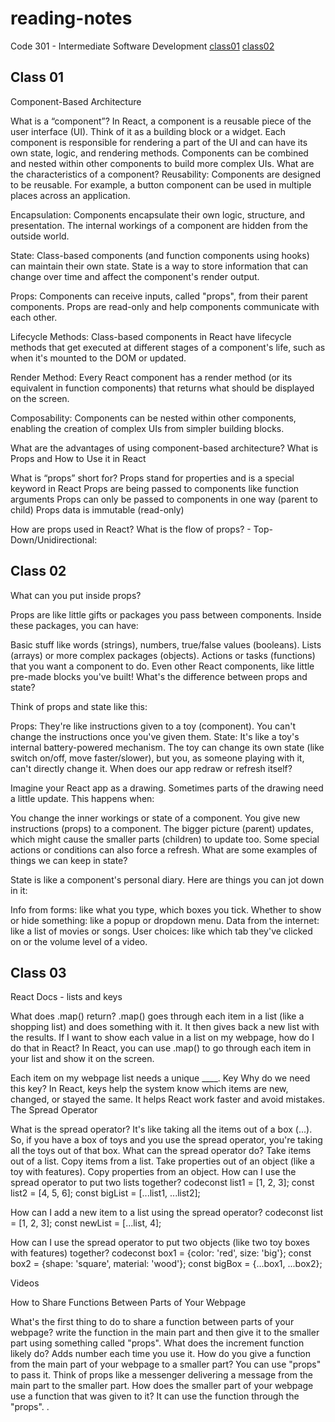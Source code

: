# reading-notes
Code 301 - Intermediate Software Development
<a href="#class01">class01</a>
<a href="#class02">class02</a>
<h2 id="class01">Class 01</h2>
Component-Based Architecture

What is a “component”? In React, a component is a reusable piece of the user interface (UI). Think of it as a building block or a widget. Each component is responsible for rendering a part of the UI and can have its own state, logic, and rendering methods. Components can be combined and nested within other components to build more complex UIs. What are the characteristics of a component? Reusability: Components are designed to be reusable. For example, a button component can be used in multiple places across an application.

Encapsulation: Components encapsulate their own logic, structure, and presentation. The internal workings of a component are hidden from the outside world.

State: Class-based components (and function components using hooks) can maintain their own state. State is a way to store information that can change over time and affect the component's render output.

Props: Components can receive inputs, called "props", from their parent components. Props are read-only and help components communicate with each other.

Lifecycle Methods: Class-based components in React have lifecycle methods that get executed at different stages of a component's life, such as when it's mounted to the DOM or updated.

Render Method: Every React component has a render method (or its equivalent in function components) that returns what should be displayed on the screen.

Composability: Components can be nested within other components, enabling the creation of complex UIs from simpler building blocks.

What are the advantages of using component-based architecture? What is Props and How to Use it in React

What is “props” short for? Props stand for properties and is a special keyword in React Props are being passed to components like function arguments Props can only be passed to components in one way (parent to child) Props data is immutable (read-only)

How are props used in React? What is the flow of props? - Top-Down/Unidirectional:

<h2 id="class02">Class 02</h2>
What can you put inside props?

Props are like little gifts or packages you pass between components. Inside these packages, you can have:

Basic stuff like words (strings), numbers, true/false values (booleans). Lists (arrays) or more complex packages (objects). Actions or tasks (functions) that you want a component to do. Even other React components, like little pre-made blocks you've built! What's the difference between props and state?

Think of props and state like this:

Props: They're like instructions given to a toy (component). You can't change the instructions once you've given them. State: It's like a toy's internal battery-powered mechanism. The toy can change its own state (like switch on/off, move faster/slower), but you, as someone playing with it, can't directly change it. When does our app redraw or refresh itself?

Imagine your React app as a drawing. Sometimes parts of the drawing need a little update. This happens when:

You change the inner workings or state of a component. You give new instructions (props) to a component. The bigger picture (parent) updates, which might cause the smaller parts (children) to update too. Some special actions or conditions can also force a refresh. What are some examples of things we can keep in state?

State is like a component's personal diary. Here are things you can jot down in it:

Info from forms: like what you type, which boxes you tick. Whether to show or hide something: like a popup or dropdown menu. Data from the internet: like a list of movies or songs. User choices: like which tab they've clicked on or the volume level of a video.


<h2>Class 03</h2>
React Docs - lists and keys

What does .map() return?
.map() goes through each item in a list (like a shopping list) and does something with it. It then gives back a new list with the results.
If I want to show each value in a list on my webpage, how do I do that in React?
In React, you can use .map() to go through each item in your list and show it on the screen. 

Each item on my webpage list needs a unique ____.
Key
Why do we need this key?
In React, keys help the system know which items are new, changed, or stayed the same. It helps React work faster and avoid mistakes.
The Spread Operator

What is the spread operator?
It's like taking all the items out of a box (...). So, if you have a box of toys and you use the spread operator, you're taking all the toys out of that box.
What can the spread operator do?
Take items out of a list.
Copy items from a list.
Take properties out of an object (like a toy with features).
Copy properties from an object.
How can I use the spread operator to put two lists together?
 codeconst list1 = [1, 2, 3]; const list2 = [4, 5, 6]; const bigList = [...list1, ...list2]; 

How can I add a new item to a list using the spread operator?
codeconst list = [1, 2, 3]; const newList = [...list, 4];

How can I use the spread operator to put two objects (like two toy boxes with features) together?
 codeconst box1 = {color: 'red', size: 'big'}; const box2 = {shape: 'square', material: 'wood'}; const bigBox = {...box1, ...box2}; 

Videos

How to Share Functions Between Parts of Your Webpage

What's the first thing to do to share a function between parts of your webpage?
write the function in the main part and then give it to the smaller part using something called "props".
What does the increment function likely do?
Adds number each time you use it.
How do you give a function from the main part of your webpage to a smaller part?
You can use "props" to pass it. Think of props like a messenger delivering a message from the main part to the smaller part.
How does the smaller part of your webpage use a function that was given to it?
It can use the function through the "props". .
